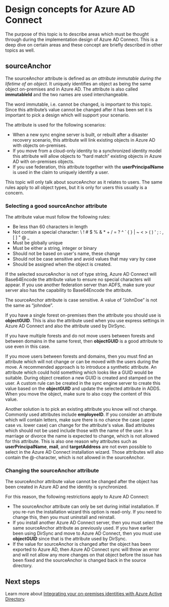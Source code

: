 <properties
   pageTitle="Azure AD Connect: Design concepts | Microsoft Azure"
   description="This topic details certain implementation design areas"
   services="active-directory"
   documentationCenter=""
   authors="AndKjell"
   manager="stevenpo"
   editor=""/>

<tags
   ms.service="active-directory"
   ms.devlang="na"
   ms.topic="article"
   ms.tgt_pltfrm="na"
   ms.workload="Identity"
   ms.date="01/21/2016"
   ms.author="andkjell"/>

# Design concepts for Azure AD Connect
The purpose of this topic is to describe areas which must be thought through during the implementation design of Azure AD Connect. This is a deep dive on certain areas and these concept are briefly described in other topics as well.

## sourceAnchor
The sourceAnchor attribute is defined as *an attribute immutable during the lifetime of an object*. It uniquely identifies an object as being the same object on-premises and in Azure AD. The attribute is also called **immutableId** and the two names are used interchangeable.

The word immutable, i.e. cannot be changed, is important to this topic. Since this attribute’s value cannot be changed after it has been set it is important to pick a design which will support your scenario.

The attribute is used for the following scenarios:

- When a new sync engine server is built, or rebuilt after a disaster recovery scenario, this attribute will link existing objects in Azure AD with objects on-premises.
- If you move from a cloud-only identity to a synchronized identity model this attribute will allow objects to “hard match” existing objects in Azure AD with on-premises objects.
- If you use federation, this attribute together with the **userPrincipalName** is used in the claim to uniquely identify a user.

This topic will only talk about sourceAnchor as it relates to users. The same rules apply to all object types, but it is only for users this usually is a concern.

### Selecting a good sourceAnchor attribute
The attribute value must follow the following rules:

- Be less than 60 characters in length
- Not contain a special character: &#92; ! # $ % & * + / = ? ^ &#96; { } | ~ < > ( ) ' ; : , [ ] " @ _
- Must be globally unique
- Must be either a string, integer or binary
- Should not be based on user's name, these change
- Should not be case sensitive and avoid values that may vary by case
- Should be assigned when the object is created.


If the selected sourceAnchor is not of type string, Azure AD Connect will Base64Encode the attribute value to ensure no special characters will appear. If you use another federation server than ADFS, make sure your server also has the capability to Base64Encode the attribute.

The sourceAnchor attribute is case sensitive. A value of “JohnDoe” is not the same as “johndoe”.

If you have a single forest on-premises then the attribute you should use is **objectGUID**. This is also the attribute used when you use express settings in Azure AD Connect and also the attribute used by DirSync.

If you have multiple forests and do not move users between forests and between domains in the same forest, then **objectGUID** is a good attribute to use even in this case.

If you move users between forests and domains, then you must find an attribute which will not change or can be moved with the users during the move. A recommended approach is to introduce a synthetic attribute. An attribute which could hold something which looks like a GUID would be suitable. During object creation a new GUID is created and stamped on the user. A custom rule can be created in the sync engine server to create this value based on the **objectGUID** and update the selected attribute in ADDS. When you move the object, make sure to also copy the content of this value.

Another solution is to pick an existing attribute you know will not change. Commonly used attributes include **employeeID**. If you consider an attribute which will contain letters, make sure there is no chance the case (upper case vs. lower case) can change for the attribute's value. Bad attributes which should not be used include those with the name of the user. In a marriage or divorce the name is expected to change, which is not allowed for this attribute. This is also one reason why attributes such as **userPrincipalName**, **mail**, and **targetAddress** are not even possible to select in the Azure AD Connect installation wizard. Those attributes will also contain the @-character, which is not allowed in the sourceAnchor.

### Changing the sourceAnchor attribute
The sourceAnchor attribute value cannot be changed after the object has been created in Azure AD and the identity is synchronized.

For this reason, the following restrictions apply to Azure AD Connect:

- The sourceAnchor attribute can only be set during initial installation. If you re-run the installation wizard this option is read-only. If you need to change this, then you must uninstall and reinstall.
- If you install another Azure AD Connect server, then you must select the same sourceAnchor attribute as previously used. If you have earlier been using DirSync and move to Azure AD Connect, then you must use **objectGUID** since that is the attribute used by DirSync.
- If the value for sourceAnchor is changed after the object has been exported to Azure AD, then Azure AD Connect sync will throw an error and will not allow any more changes on that object before the issue has been fixed and the sourceAnchor is changed back in the source directory.

## Next steps
Learn more about [Integrating your on-premises identities with Azure Active Directory](active-directory-aadconnect.md).
